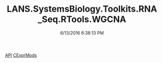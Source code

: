 ﻿---
title: LANS.SystemsBiology.Toolkits.RNA_Seq.RTools.WGCNA
date: 6/13/2016 6:38:13 PM
---

[API](T-LANS.SystemsBiology.Toolkits.RNA_Seq.RTools.WGCNA.API.html)
[CExprMods](T-LANS.SystemsBiology.Toolkits.RNA_Seq.RTools.WGCNA.CExprMods.html)
